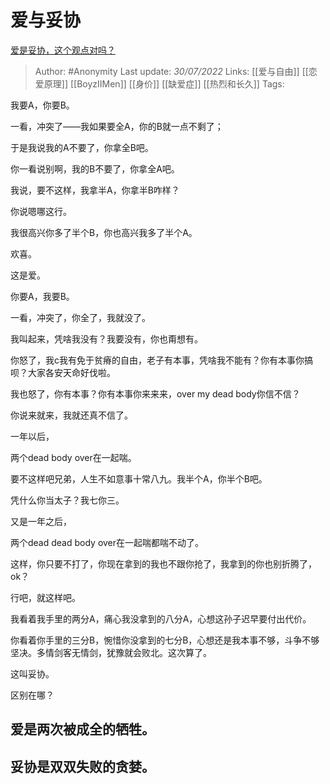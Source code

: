 # 爱与妥协
[爱是妥协，这个观点对吗？](https://www.zhihu.com/question/545832415/answer/2598902178)

> Author: #Anonymity
> Last update: *30/07/2022*
> Links: [[爱与自由]] [[恋爱原理]] [[BoyzIIMen]] [[身价]] [[缺爱症]] [[热烈和长久]]
> Tags:

我要A，你要B。

一看，冲突了——我如果要全A，你的B就一点不剩了；

于是我说我的A不要了，你拿全B吧。

你一看说别啊，我的B不要了，你拿全A吧。

我说，要不这样，我拿半A，你拿半B咋样？

你说嗯哪这行。

我很高兴你多了半个B，你也高兴我多了半个A。

欢喜。

这是爱。

你要A，我要B。

一看，冲突了，你全了，我就没了。

我叫起来，凭啥我没有？我要没有，你也甭想有。

你怒了，我c我有免于贫瘠的自由，老子有本事，凭啥我不能有？你有本事你搞呗？大家各安天命好伐啦。

我也怒了，你有本事？你有本事你来来来，over my dead body你信不信？

你说来就来，我就还真不信了。

一年以后，

两个dead body over在一起喘。

要不这样吧兄弟，人生不如意事十常八九。我半个A，你半个B吧。

凭什么你当太子？我七你三。

又是一年之后，

两个dead dead body over在一起喘都喘不动了。

这样，你只要不打了，你现在拿到的我也不跟你抢了，我拿到的你也别折腾了，ok？

行吧，就这样吧。

我看着我手里的两分A，痛心我没拿到的八分A，心想这孙子迟早要付出代价。

你看着你手里的三分B，惋惜你没拿到的七分B，心想还是我本事不够，斗争不够坚决。多情剑客无情剑，犹豫就会败北。这次算了。

这叫妥协。

区别在哪？

## **爱是两次被成全的牺牲。**

## **妥协是双双失败的贪婪。**

